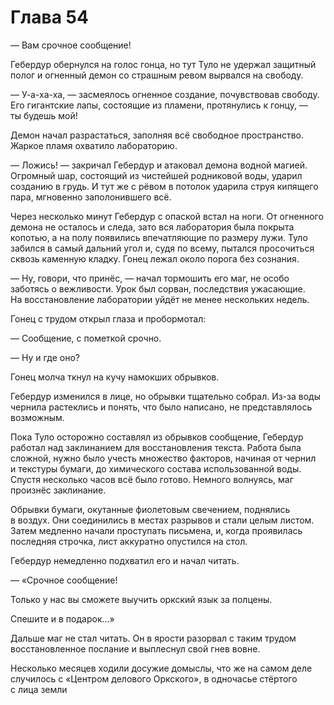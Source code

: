 # Глава 54

— Вам срочное сообщение!

Гебердур обернулся на голос гонца, но тут Туло не удержал защитный полог и огненный демон со страшным ревом вырвался на свободу.

— У-а-ха-ха, — засмеялось огненное создание, почувствовав свободу. Его гигантские лапы, состоящие из пламени, протянулись к гонцу, — ты будешь мой!

Демон начал разрастаться, заполняя всё свободное пространство. Жаркое пламя охватило лабораторию.

— Ложись! — закричал Гебердур и атаковал демона водной магией. Огромный шар, состоящий из чистейшей родниковой воды, ударил созданию в грудь. И тут же с рёвом в потолок ударила струя кипящего пара, мгновенно заполонившего всё.

Через несколько минут Гебердур с опаской встал на ноги. От огненного демона не осталось и следа, зато вся лаборатория была покрыта копотью, а на полу появились впечатляющие по размеру лужи. Туло забился в самый дальний угол и, судя по всему, пытался просочиться сквозь каменную кладку. Гонец лежал около порога без сознания.

— Ну, говори, что принёс, — начал тормошить его маг, не особо заботясь о вежливости. Урок был сорван, последствия ужасающие. На восстановление лаборатории уйдёт не менее нескольких недель.

Гонец с трудом открыл глаза и пробормотал:

— Сообщение, с пометкой срочно.

— Ну и где оно?

Гонец молча ткнул на кучу намокших обрывков.

Гебердур изменился в лице, но обрывки тщательно собрал. Из-за воды чернила растеклись и понять, что было написано, не представлялось возможным.

Пока Туло осторожно составлял из обрывков сообщение, Гебердур работал над заклинанием для восстановления текста. Работа была сложной, нужно было учесть множество факторов, начиная от чернил и текстуры бумаги, до химического состава использованной воды. Спустя несколько часов всё было готово. Немного волнуясь, маг произнёс заклинание.

Обрывки бумаги, окутанные фиолетовым свечением, поднялись в воздух. Они соединились в местах разрывов и стали целым листом. Затем медленно начали проступать письмена, и, когда проявилась последняя строчка, лист аккуратно опустился на стол.

Гебердур немедленно подхватил его и начал читать.

— «Срочное сообщение!

Только у нас вы сможете выучить оркский язык за полцены.

Спешите и в подарок...»

Дальше маг не стал читать. Он в ярости разорвал с таким трудом восстановленное послание и выплеснул свой гнев вовне.

Несколько месяцев ходили досужие домыслы, что же на самом деле случилось с «Центром делового Оркского», в одночасье стёртого с лица земли
